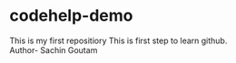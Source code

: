 # codehelp-demo
This is my first repositiory
This is first step to learn github. 
<br>
Author- Sachin Goutam
